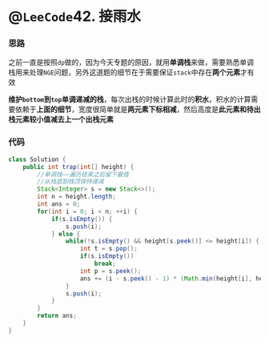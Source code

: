 # @`LeeCode`42. 接雨水

### 思路

之前一直是按照`dp`做的，因为今天专题的原因，就用**单调栈**来做，需要熟悉单调栈用来处理`NGE`问题，另外这道题的细节在于需要保证`stack`中存在**两个元素**才有效

**维护`bottom`到`top`单调递减的栈**，每次出栈的时候计算此时的**积水**，积水的计算需要依赖于**上面的细节**，宽度很简单就是**两元素下标相减**，然后高度是**此元素和待出栈元素较小值减去上一个出栈元素**

### 代码

```java
class Solution {
    public int trap(int[] height) {
        //单调栈——遍历结束之后留下最值
        //从栈底到栈顶保持递减
        Stack<Integer> s = new Stack<>();
        int n = height.length;
        int ans = 0;
        for(int i = 0; i < n; ++i) {
            if(s.isEmpty()) {
                s.push(i);
            } else {
                while(!s.isEmpty() && height[s.peek()] <= height[i]) {
                    int t = s.pop();
                    if(s.isEmpty())
                        break;
                    int p = s.peek();
                    ans += (i - s.peek() - 1) * (Math.min(height[i], height[p]) - height[t]);
                }
                s.push(i);
            }
        }
        return ans;
    }
}
```

